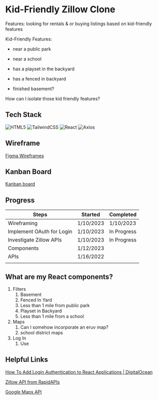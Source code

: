 # Kid-Friendly Zillow Clone

Features: looking for rentals & or buying listings based on kid-friendly features

Kid-Friendly Features:

- near a public park

- near a school

- has a playset in the backyard

- has a fenced in backyard

- finished basement?

How can I isolate those kid friendly features?

## Tech Stack

![HTML5](https://img.shields.io/badge/html5-%23E34F26.svg?style=for-the-badge&logo=html5&logoColor=white)
![TailwindCSS](https://img.shields.io/badge/tailwindcss-%2338B2AC.svg?style=for-the-badge&logo=tailwind-css&logoColor=white)
![React](https://img.shields.io/badge/react-%2320232a.svg?style=for-the-badge&logo=react&logoColor=%2361DAFB)
![Axios](https://img.shields.io/static/v1?style=for-the-badge&message=Axios&color=5A29E4&logo=Axios&logoColor=FFFFFF&label=)

## Wireframe

[Figma Wireframes](https://www.figma.com/file/9TUHAZReFNUybeAIQeGg1M/Zillow-Clone?node-id=1%3A10&t=kRGjzM9KeE6wC4LT-1)

## Kanban Board
[Kanban board](https://www.notion.so/Kanban-board-59a3545624b44b83b2dbdf190945b674)

## Progress

| Steps | Started | Completed |
| --- | --- | --- |
| Wireframing | 1/10/2023 | 1/10/2023 |
| Implement OAuth for Login | 1/10/2023 | In Progress  |
| Investigate Zillow APIs | 1/10/2023 | In Progress |
| Components | 1/12/2023 |  |
| APIs | 1/16/2022 |  |
|  |  |  |

## What are my React components?

1. Filters
    1. Basement
    2. Fenced In Yard
    3. Less than 1 mile from public park
    4. Playset in Backyard
    5. Less than 1 mile from a school
2. Maps
    1. Can I somehow incorporate an eruv map?
    2. school district maps
3. Log In
    1. Use 

## Helpful Links

[How To Add Login Authentication to React Applications | DigitalOcean](https://www.digitalocean.com/community/tutorials/how-to-add-login-authentication-to-react-applications)

[Zillow API from RapidAPIs](https://rapidapi.com/apimaker/api/zillow-com1)

[Google Maps API](https://developers.google.com/maps/documentation/javascript/adding-a-google-map)
